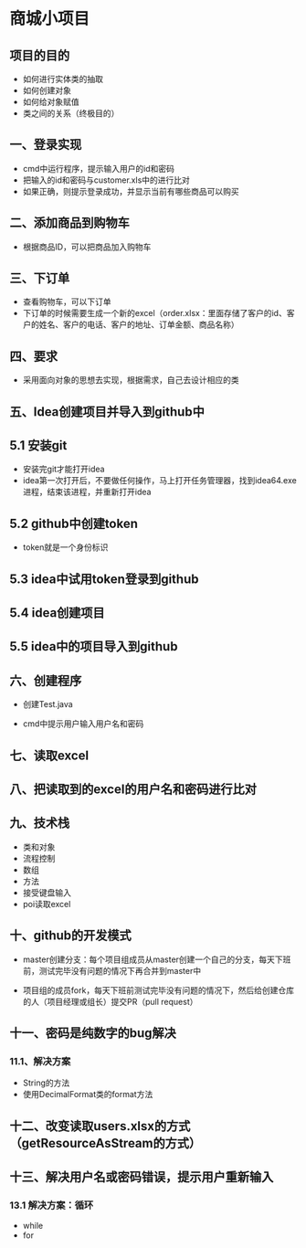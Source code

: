# 商城小项目

## 项目的目的

- 如何进行实体类的抽取
- 如何创建对象
- 如何给对象赋值
- 类之间的关系（终极目的）

## 一、登录实现  


- cmd中运行程序，提示输入用户的id和密码
- 把输入的id和密码与customer.xls中的进行比对
- 如果正确，则提示登录成功，并显示当前有哪些商品可以购买

## 二、添加商品到购物车

- 根据商品ID，可以把商品加入购物车

## 三、下订单

- 查看购物车，可以下订单
- 下订单的时候需要生成一个新的excel（order.xlsx：里面存储了客户的id、客户的姓名、客户的电话、客户的地址、订单金额、商品名称）

## 四、要求

- 采用面向对象的思想去实现，根据需求，自己去设计相应的类


## 五、Idea创建项目并导入到github中

## 5.1 安装git

- 安装完git才能打开idea
- idea第一次打开后，不要做任何操作，马上打开任务管理器，找到idea64.exe进程，结束该进程，并重新打开idea

## 5.2 github中创建token

- token就是一个身份标识

## 5.3 idea中试用token登录到github

## 5.4 idea创建项目

## 5.5 idea中的项目导入到github

## 六、创建程序

- 创建Test.java

- cmd中提示用户输入用户名和密码

## 七、读取excel


## 八、把读取到的excel的用户名和密码进行比对


## 九、技术栈

- 类和对象
- 流程控制
- 数组
- 方法
- 接受键盘输入
- poi读取excel

## 十、github的开发模式

- master创建分支：每个项目组成员从master创建一个自己的分支，每天下班前，测试完毕没有问题的情况下再合并到master中

- 项目组的成员fork，每天下班前测试完毕没有问题的情况下，然后给创建仓库的人（项目经理或组长）提交PR（pull request）

## 十一、密码是纯数字的bug解决

### 11.1、解决方案

- String的方法
- 使用DecimalFormat类的format方法

## 十二、改变读取users.xlsx的方式（getResourceAsStream的方式）


## 十三、解决用户名或密码错误，提示用户重新输入

### 13.1 解决方案：循环

- while
- for

